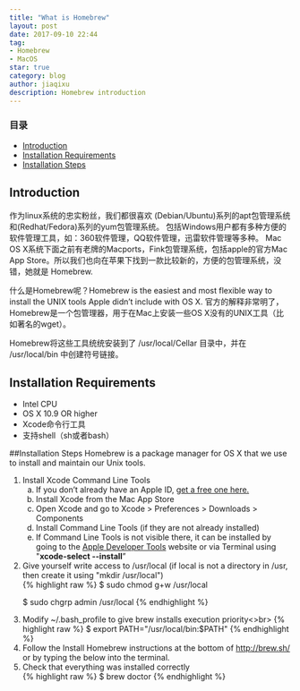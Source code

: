 ```yaml
---
title: "What is Homebrew"
layout: post
date: 2017-09-10 22:44
tag:
- Homebrew
- MacOS
star: true
category: blog
author: jiaqixu
description: Homebrew introduction
---
```


### 目录
- [Introduction](#introduction)
- [Installation Requirements](#installation-requirements)
- [Installation Steps](#installation-steps)


## Introduction
作为linux系统的忠实粉丝，我们都很喜欢 (Debian/Ubuntu)系列的apt包管理系统和(Redhat/Fedora)系列的yum包管理系统。 包括Windows用户都有多种方便的软件管理工具，如：360软件管理，QQ软件管理，迅雷软件管理等多种。 Mac OS X系统下面之前有老牌的Macports，Fink包管理系统，包括apple的官方Mac App Store。所以我们也向在苹果下找到一款比较新的，方便的包管理系统，没错，她就是 Homebrew.

什么是Homebrew呢？Homebrew is the easiest and most flexible way to install the UNIX tools Apple didn’t include with OS X. 官方的解释非常明了，Homebrew是一个包管理器，用于在Mac上安装一些OS X没有的UNIX工具（比如著名的wget）。

Homebrew将这些工具统统安装到了 /usr/local/Cellar 目录中，并在 /usr/local/bin 中创建符号链接。
## Installation Requirements
<ul>
<li>Intel CPU</li>
<li>OS X 10.9 OR higher</li>
<li>Xcode命令行工具</li>
<li>支持shell（sh或者bash）</li>
</ul>

##Installation Steps
Homebrew is a package manager for OS X that we use to install and maintain our Unix tools.
<ol type="1">
<li>Install Xcode Command Line Tools
<ol type="a">
<li>If you don’t already have an Apple ID, <a href="https://appleid.apple.com/account#!&page=create">get a free one here.</a></li>
<li>Install Xcode from the Mac App Store</li>
<li>Open Xcode and go to Xcode > Preferences > Downloads > Components</li>
<li>Install Command Line Tools (if they are not already installed)</li>
<li>If Command Line Tools is not visible there, it can be installed by going to the <a href="https://developer.apple.com/download/more/">Apple Developer Tools</a> website or via Terminal using "<strong>xcode-select --install</strong>” </li>
</ol>
</li>
<li>Give yourself write access to /usr/local
(if local is not a directory in /usr, then create it using "mkdir /usr/local")<br>
{% highlight raw %}
$ sudo chmod g+w /usr/local

$ sudo chgrp admin /usr/local
{% endhighlight %}
</li>
<li>Modify ~/.bash_profile to give brew installs execution priority<>br>
{% highlight raw %}
$ export PATH="/usr/local/bin:$PATH"
{% endhighlight %}
</li>
<li>Follow the Install Homebrew instructions at the bottom of <a href="http://brew.sh/">http://brew.sh/</a> or by typing the below into the terminal.</li>
<li>Check that everything was installed correctly<br>
{% highlight raw %}
$ brew doctor
{% endhighlight %}
</li>
</ol>
